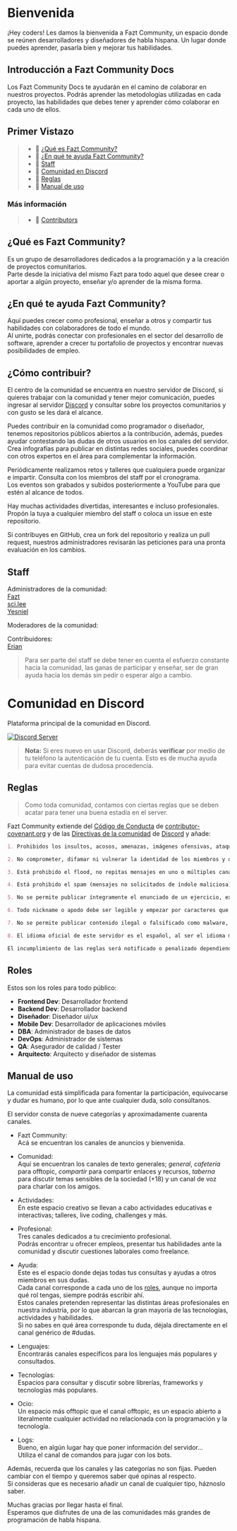 # Bienvenida

¡Hey coders! Les damos la bienvenida a Fazt Community, un espacio donde se reúnen desarrolladores y diseñadores de habla hispana. Un lugar donde puedes aprender, pasarla bien y mejorar tus habilidades.

## Introducción a Fazt Community Docs

Los Fazt Community Docs te ayudarán en el camino de colaborar en nuestros proyectos. Podrás aprender las metodologías utilizadas en cada proyecto, las habilidades que debes tener y aprender cómo colaborar en cada uno de ellos.

## Primer Vistazo

> - 🚀 [¿Qué es Fazt Community?](#qué-es-fazt-community)
> - 📒 [¿En qué te ayuda Fazt Community?](#en-qué-te-ayuda-fazt-community)
> - 👥 [Staff](#staff)
> - 💬 [Comunidad en Discord](#comunidad-en-discord)
> - 📏 [Reglas](#reglas)
> - 📜 [Manual de uso](#manual-de-uso)

### Más información
> - 🤝 [Contributors](#contributors)

## ¿Qué es Fazt Community?

Es un grupo de desarrolladores dedicados a la programación y a la creación de proyectos comunitarios.<br>
Parte desde la iniciativa del mismo Fazt para todo aquel que desee crear o aportar a algún proyecto, enseñar y/o aprender de la misma forma.

## ¿En qué te ayuda Fazt Community?

Aquí puedes crecer como profesional, enseñar a otros y compartir tus habilidades con colaboradores de todo el mundo.<br>
Al unirte, podrás conectar con profesionales en el sector del desarrollo de software, aprender a crecer tu portafolio de proyectos y encontrar nuevas posibilidades de empleo.

## ¿Cómo contribuir?

El centro de la comunidad se encuentra en nuestro servidor de Discord, si quieres trabajar con la comunidad y tener mejor comunicación, puedes ingresar al servidor [Discord](https://discord.gg/JpnY3YqzCN) y consultar sobre los proyectos comunitarios y con gusto se les dará el alcance.

Puedes contribuir en la comunidad como programador o diseñador, tenemos repositorios públicos abiertos a la contribución, además, puedes ayudar contestando las dudas de otros usuarios en los canales del servidor. Crea infografías para publicar en distintas redes sociales, puedes coordinar con otros expertos en el área para complementar la información.

Periódicamente realizamos retos y talleres que cualquiera puede organizar e impartir. Consulta con los miembros del staff por el cronograma. <br>
Los eventos son grabados y subidos posteriormente a YouTube para que estén al alcance de todos.

Hay muchas actividades divertidas, interesantes e incluso profesionales.<br>
Propón la tuya a cualquier miembro del staff o coloca un issue en este repositorio.

Si contribuyes en GitHub, crea un fork del repositorio y realiza un pull request, nuestros administradores revisarán las peticiones para una pronta evaluación en los cambios.<br>

## Staff

Administradores de la comunidad:<br>
[Fazt](https://github.com/FaztTech)<br>
[sci.lee](https://github.com/rdev32)<br>
[Yesniel](https://github.com/YesnielX)

Moderadores de la comunidad:<br>

Contribuidores:<br>
[Erian](https://github.com/erianvc)<br>

> Para ser parte del staff se debe tener en cuenta el esfuerzo constante hacia la comunidad, las ganas de participar y enseñar, ser de gran ayuda hacia los demás sin pedir o esperar algo a cambio.

# Comunidad en Discord

Plataforma principal de la comunidad en Discord.

[![Discord Server](./public/card.png)](https://discord.gg/JpnY3YqzCN)

> **Nota:** Si eres nuevo en usar Discord, deberás **verificar** por medio de tu teléfono la autenticación de tu cuenta. Esto es de mucha ayuda para evitar cuentas de dudosa procedencia.

## Reglas

> Como toda comunidad, contamos con ciertas reglas que se deben acatar para tener una buena estadía en el server.

Fazt Community extiende del [Código de Conducta](https://www.contributor-covenant.org/es/version/2/0/code_of_conduct/) de [contributor-covenant.org](https://www.contributor-covenant.org/) y de las [Directivas de la comunidad](https://discord.com/guidelines) de [Discord](https://discord.com) y añade:

```markdown
1. Prohibidos los insultos, acosos, amenazas, imágenes ofensivas, ataques hacia otras personas, gaslight y difusión de discursos de odio.

2. No comprometer, difamar ni vulnerar la identidad de los miembros y del servidor.

3. Está prohibido el flood, no repitas mensajes en uno o múltiples canales. Asegúrate de leer la descripción de estos para evitar el offtopic. Estos mensajes podrán ser borrados para evitar el desorden y mantener la jerarquía en el servidor.

4. Está prohibido el spam (mensajes no solicitados de índole maliciosa), las estafas y la autopromoción agresiva de estos.

5. No se permite publicar íntegramente el enunciado de un ejercicio, examen o práctica y/o pedir su resolución.

6. Todo nickname o apodo debe ser legible y empezar por caracteres que permitan una posible mención de una manera sencilla. Los moderadores se reservan el derecho de modificar aquellos apodos que consideren inadecuados.

7. No se permite publicar contenido ilegal o falsificado como malware, piratería de software, libros y vídeos.

8. El idioma oficial de este servidor es el español, al ser el idioma más extendido de Latinoamérica y España.

El incumplimiento de las reglas será notificado o penalizado dependiendo de la situación por el staff del servidor además de no poder ser estas cuestionadas o re-escritas. Los miembros se reservan el derecho a citar las reglas cuando sea necesario además de acatarlas y seguirlas en lo posible.
```

## Roles

Estos son los roles para todo público:<br>
- **Frontend Dev**: Desarrollador frontend<br>
- **Backend Dev**: Desarrollador backend<br>
- **Diseñador**: Diseñador ui/ux<br>
- **Mobile Dev**: Desarrollador de aplicaciones móviles<br>
- **DBA**: Administrador de bases de datos<br>
- **DevOps**: Administrador de sistemas<br>
- **QA**: Asegurador de calidad / Tester<br>
- **Arquitecto**: Arquitecto y diseñador de sistemas<br>

## Manual de uso

La comunidad está simplificada para fomentar la participación, equivocarse y dudar es humano, por lo que ante cualquier duda, solo consúltanos.

El servidor consta de nueve categorías y aproximadamente cuarenta canales. 

* Fazt Community:<br>
  Acá se encuentran los canales de anuncios y bienvenida.<br>

* Comunidad: <br>
  Aquí se encuentran los canales de texto generales; *general*, *cafetería* para offtopic, *compartir* para compartir enlaces y recursos, *taberna* para discutir temas sensibles de la sociedad (+18) y un canal de voz para charlar con los amigos. 

* Actividades: <br>
  En este espacio creativo se llevan a cabo actividades educativas e interactivas; talleres, live coding, challenges y más. 

* Profesional: <br>
  Tres canales dedicados a tu crecimiento profesional. <br>
  Podrás encontrar u ofrecer empleos, presentar tus habilidades ante la comunidad y discutir cuestiones laborales como freelance.

* Ayuda: <br>
  Este es el espacio donde dejas todas tus consultas y ayudas a otros miembros en sus dudas. <br>
  Cada canal corresponde a cada uno de los [roles](#roles), aunque no importa qué rol tengas, siempre podrás escribir ahí. <br>
  Estos canales pretenden representar las distintas áreas profesionales en nuestra industria, por lo que abarcan la gran mayoría de las tecnologías, actividades y habilidades. <br>
  Si no sabes en qué área corresponde tu duda, déjala directamente en el canal genérico de #dudas.

* Lenguajes: <br>
  Encontrarás canales específicos para los lenguajes más populares y consultados. 

* Tecnologías:<br>
  Espacios para consultar y discutir sobre librerías, frameworks y tecnologías más populares. 

* Ocio: <br>
  Un espacio más offtopic que el canal offtopic, es un espacio abierto a literalmente cualquier actividad no relacionada con la programación y la tecnología. 

* Logs: <br>
  Bueno, en algún lugar hay que poner información del servidor... <br>
  Utiliza el canal de comandos para jugar con los bots.

Además, recuerda que los canales y las categorías no son fijas. Pueden cambiar con el tiempo y queremos saber qué opinas al respecto. <br>
Si consideras que es necesario añadir un canal de cualquier tipo, háznoslo saber. 

Muchas gracias por llegar hasta el final. <br>
Esperamos que disfrutes de una de las comunidades más grandes de programación de habla hispana.
